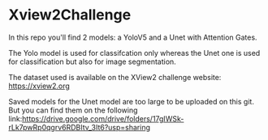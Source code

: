 # Xview2Challenge
In this repo you'll find 2 models: a YoloV5 and a Unet with Attention Gates.

The Yolo model is used for classifcation only whereas the Unet one is used for classification but also for image segmentation.

The dataset used is available on the XView2 challenge website: https://xview2.org

Saved models for the Unet model are too large to be uploaded on this git. But you can find them on the following link:https://drive.google.com/drive/folders/17gIWSk-rLk7pwRp0qgrv6RDBItv_3It6?usp=sharing

